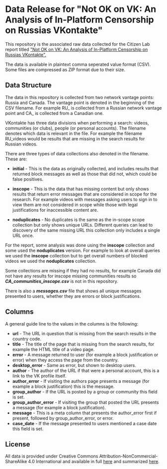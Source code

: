 # Data Release for "Not OK on VK: An Analysis of In-Platform Censorship on Russias VKontakte"

This repository is the associated raw data collected for the Citizen Lab report titled ["Not OK on VK: An Analysis of In-Platform Censorship on Russias VKontakte".](https://citizenlab.ca/2023/07/an-analysis-of-in-platform-censorship-on-russias-vkontakte)

The data is available in plaintext comma seperated value format (CSV).  Some files are compressed as ZIP format due to their size.


## Data Structure 

The data in this repository is collected from two network vantage points: Russia and Canada. The vantage point is denoted in the beginning of the CSV filename. For example RU_ is collected from a Russian network vantage point and CA_ is collected from a Canadian one.

VKontakte has three data divisions when performing a search: videos, communities (or clubs), people (or personal accounts).  The filename denotes which data is relevant in the file.  For example the filename RU_videos would be results that are missing in the search results for Russian videos.

There are three types of data collections also denoted in the filename.  These are:

* **initial** - This is the data as originally collected, and includes results that returned block messages as well as those that did not, which could be false positives.

* **inscope** - This is the data that has missing content but  only shows results that return error messages that are considered in scope for the research.  For example videos with messages asking users to sign in to view them are not considered in scope while those with legal justifications for inaccessible content are.

* **noduplicates** - No duplicates is the same as the in-scope scope collection but only shows unique URLs.  Different queries can lead to discovery of the same missing URL this collection only includes a single URL once.

For the report, some analysis was done using the **inscope** collection and some used the **noduplicates** version. For example to look at overall queries we used the **inscope** collection but to get overall numbers of blocked videos we used the **noduplicates** collection.

Some collections are missing if they had no results, for example Canada did not have any results for inscope missing communities results so ***CA_communities_inscope.csv*** is not in this repository.

There is also a ***messages.csv*** file that shows all unique messages presented to users, whether they are errors or block justifications.

## Columns

A general guide line to the values in the columns is the following:

* **url** - The URL in question that is missing from the search results in the country code.
* **title** - The title of the page that is missing from the search results, for example the HTML title of a video page.
* **error** - A message returned to user (for example a block justification or error) when they access the page from the country.
* **desktop_error** - Same as error, but shown to desktop users.
* **author** - The author of the URL if that were a personal account, this is a link to the VK profile itself.
* **author_error** - If visiting the authors page presents a message (for example a block justification) this is the message.
* **group_author** - If the URL is posted by a group or community this field is set.
* **group_author_error** - If visiting the group that posted the URL presents a message (for example a block justification).
* **message** - This is a meta column that presents the author_error first if present, followed by group_author_error, or error.
* **case_date** - If the message presented to users mentioned a case date this field is set.


## License

All data is provided under Creative Commons
Attribution-NonCommercial-ShareAlike 4.0 International and available in full
[here](https://creativecommons.org/licenses/by-nc-sa/4.0/legalcode) and summarized
[here](https://creativecommons.org/licenses/by-nc-sa/4.0/).
